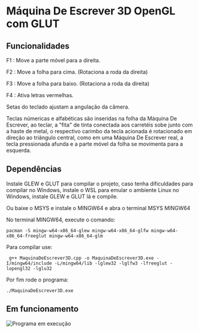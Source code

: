 # Máquina De Escrever 3D OpenGL com GLUT 

## Funcionalidades

F1 : Move a parte móvel para a direita.

F2 : Move a folha para cima. (Rotaciona a roda da direita)

F3 : Move a folha para baixo. (Rotaciona a roda da direita)

F4 : Ativa letras vermelhas.

Setas do teclado ajustam a angulação da câmera.

Teclas númericas e alfabéticas são inseridas na folha da Máquina De Escrever,  ao teclar, a "fita" de tinta conectada aos carretéis sobe junto com a haste de metal, o respectivo carimbo da tecla acionada é rotacionado em direção ao triângulo central, como em uma Máquina De Escrever real, a tecla pressionada afunda e a parte móvel da folha se movimenta para a esquerda.

## Dependências

Instale GLEW e GLUT para compilar o projeto, caso tenha dificuldades para compilar no Windows, instale o WSL para emular o ambiente Linux no Windows, instale GLEW e GLUT lá e compile.

Ou baixe o MSYS e instale o MINGW64 e abra o terminal MSYS MINGW64

No terminal MINGW64, execute o comando:

``` pacman -S mingw-w64-x86_64-glew mingw-w64-x86_64-glfw mingw-w64-x86_64-freeglut mingw-w64-x86_64-glm ``` 

Para compilar use:

```  g++ MaquinaDeEscrever3D.cpp -o MaquinaDeEscrever3D.exe -I/mingw64/include -L/mingw64/lib -lglew32 -lglfw3 -lfreeglut -lopengl32 -lglu32 ```

Por fim rode o programa:

``` ./MaquinaDeEscrever3D.exe ```

## Em funcionamento


![Programa em execução](https://i.imgur.com/dOXKD5x.gif?noredirect)



